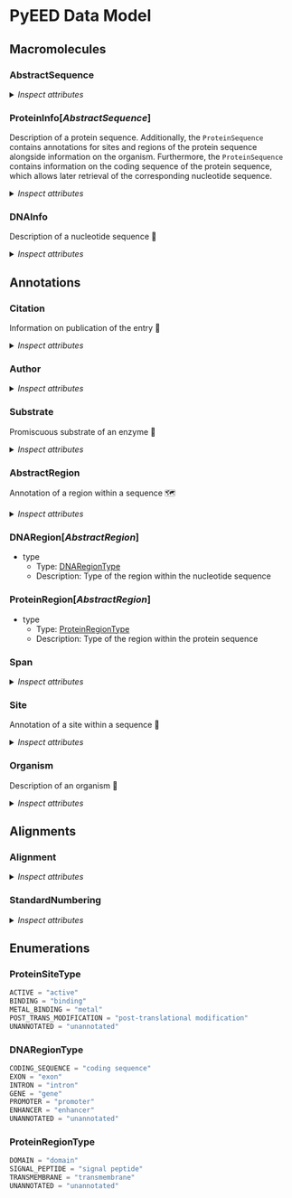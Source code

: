 # PyEED Data Model

## Macromolecules

### AbstractSequence

<details>
  <summary><i>Inspect attributes</i></summary>

- source_id
  - Type: string
  - Description: Identifier of the sequence in the source database
- name
  - Type: string
  - Description: Name of the sequence
- __sequence__
  - Type: string
  - Description: Sequence of the molecule
- organism
  - Type: [Organism](#Organism)
  - Description: Corresponding organism
- citation
  - Type: [Citation](#Citation)
  - Description: Publication of the sequence

</details>

### ProteinInfo[_AbstractSequence_]

Description of a protein sequence. Additionally, the `ProteinSequence` contains annotations for sites and regions of the protein sequence alongside information on the organism. Furthermore, the `ProteinSequence` contains information on the coding sequence of the protein sequence, which allows later retrieval of the corresponding nucleotide sequence.

<details>
  <summary><i>Inspect attributes</i></summary>

- regions
  - Type: [ProteinRegion](#ProteinRegion)
  - Description: Domains of the protein
  - Multiple: True
- sites
  - Type: [Site](#Site)
  - Description: Annotations of different sites
  - Multiple: True
- coding_sequence_ref
  - Type: [DNARegion](#DNARegion)
  - Description: Defines the coding sequence of the protein
- ec_number
  - Type: string
  - Description: Enzyme Commission number
- mol_weight
  - Type: float
  - Description: Calculated molecular weight of the protein
- substrates
  - Type: [Substrate](#Substrate)
  - Description: Promiscuous substrates of the protein
  - Multiple: True

</details>


### DNAInfo

Description of a nucleotide sequence 🧬

<details>
  <summary><i>Inspect attributes</i></summary>

- regions
  - Type: [DNARegion](#DNARegion)
  - Description: Defines regions within the nucleotide sequence that code for the protein sequence
  - Multiple: True

</details>

## Annotations

### Citation

Information on publication of the entry 📖

<details>
  <summary><i>Inspect attributes</i></summary>

- doi
  - Type: str
  - Description: DOI of the publication
- pubmed_id
  - Type: str
  - Description: PubMed ID of the publication
- medline_id
  - Type: str
  - Description: Medline ID of the publication
- year
  - Type: int
  - Description: Year of publication
- authors
  - Type: Author
  - Description: Authors of the publication
  - Multiple: True

</details>

### Author

<details>
  <summary><i>Inspect attributes</i></summary>

- given_name
  - Type: str
  - Description: Given name of the author
- family_name
  - Type: str
  - Description: Family name of the author

</details>

### Substrate

Promiscuous substrate of an enzyme 🧪

<details>
  <summary><i>Inspect attributes</i></summary>

- name
  - Type: str
  - Description: Name of the substrate
- inchi
  - Type: str
  - Description: InChI code of the substrate
- smiles
  - Type: str
  - Description: SMILES code of the substrate
- chebi_id
  - Type: str
  - Description: ChEBI ID of the substrate

</details>

### AbstractRegion

Annotation of a region within a sequence 🗺️

<details>
  <summary><i>Inspect attributes</i></summary>

- name
  - Type: string
  - Description: Name of the annotation
- spans
  - Type: [Span](#Span)
  - Description: Spans of the region. E.g. multiple exons of a gene
  - Multiple: True
- note
  - Type: string
  - Description: Information found in 'note' of an ncbi entry
- cross_reference
  - Type: string
  - Description: Database cross reference

</details>

### DNARegion[_AbstractRegion_]

- type
  - Type: [DNARegionType](#DNARegionType)
  - Description: Type of the region within the nucleotide sequence

### ProteinRegion[_AbstractRegion_]

- type
  - Type: [ProteinRegionType](#ProteinRegionType)
  - Description: Type of the region within the protein sequence

### Span

<details>
  <summary><i>Inspect attributes</i></summary>

- start
  - Type: integer
  - Description: Start position of the span of a region
- end
  - Type: integer
  - Description: End position of the span of a region

</details>

### Site

Annotation of a site within a sequence 📍

<details>
  <summary><i>Inspect attributes</i></summary>

- name
  - Type: string
  - Description: Name of the site
- type
  - Type: ProteinSiteType
  - Description: Type of the site
- positions
  - Type: integer
  - Description: Positions of the site
  - Multiple: True
- cross_ref
  - Type: string
  - Description: Database cross reference

</details>

### Organism

Description of an organism 🦠

<details>
  <summary><i>Inspect attributes</i></summary>

- name
  - Type: string
  - Description: Name of the organism
- __taxonomy_id__
  - Type: string
  - Description: NCBI Taxonomy ID to identify the organism
- domain
  - Type: string
  - Description: Domain of the organism
- kingdom
  - Type: string
  - Description: Kingdom of the organism
- phylum
  - Type: string
  - Description: Phylum of the organism
- tax_class
  - Type: string
  - Description: Class of the organism
- order
  - Type: string
  - Description: Order of the organism
- family
  - Type: string
  - Description: Family of the organism
- genus
  - Type: string
  - Description: Genus of the organism
- species
  - Type: string
  - Description: Species of the organism

</details>

## Alignments

### Alignment

<details>
  <summary><i>Inspect attributes</i></summary>

- reference_seq
  - Type: [AbstractSequence](#AbstractSequence)
  - Description: Protein sequence used as reference
  - Alias: reference
- query_seqs
  - Type: [AbstractSequence](#AbstractSequence)
  - Description: Protein sequence used as query
  - Multiple: True
- method
  - Type: string
  - Description: Method used for the alignment
- consensus
  - Type: string
  - Description: Consensus sequence of the alignment
- score
  - Type: float
  - Description: Alignment score
- standard_numberings
  - Type: [StandardNumbering](#StandardNumbering)
  - Description: Standard numbering of the aligned sequences
  - Multiple: True
- identity
  - Type: float
  - Description: Ration of identical residues in the alignment
- similarity
  - Type: float
  - Description: Ration of similar residues in the alignment
- gaps
  - Type: int
  - Description: Number of gaps in the alignment
- mismatches
  - Type: int
  - Description: Number of mismatches in the alignment


</details>

### StandardNumbering

<details>
  <summary><i>Inspect attributes</i></summary>

- sequence_id
  - Type: @AbstractSequence.source_id
  - Description:  Identifier of the aligned sequence
- numbering
  - Type: string
  - Description: Standard numbering of the aligned sequence
  - Multiple: True


</details>

## Enumerations

### ProteinSiteType

```python
ACTIVE = "active"
BINDING = "binding"
METAL_BINDING = "metal"
POST_TRANS_MODIFICATION = "post-translational modification"
UNANNOTATED = "unannotated"
```

### DNARegionType

```python
CODING_SEQUENCE = "coding sequence"
EXON = "exon"
INTRON = "intron"
GENE = "gene"
PROMOTER = "promoter"
ENHANCER = "enhancer"
UNANNOTATED = "unannotated"
```

### ProteinRegionType

```python
DOMAIN = "domain"
SIGNAL_PEPTIDE = "signal peptide"
TRANSMEMBRANE = "transmembrane"
UNANNOTATED = "unannotated"
```
